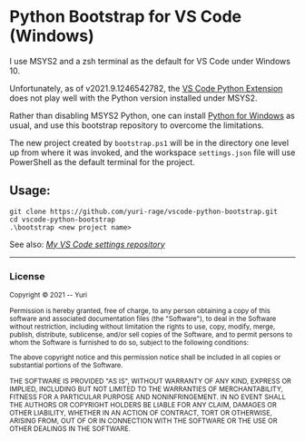 # Python Bootstrap for VS Code (Windows)

I use MSYS2 and a zsh terminal as the default for VS Code under Windows 10.

Unfortunately, as of v2021.9.1246542782, the [VS Code Python Extension](https://marketplace.visualstudio.com/items?itemName=ms-python.python) does not play well with the Python version installed under MSYS2.

Rather than disabling MSYS2 Python, one can install [Python for Windows](https://www.python.org/downloads/) as usual, and use this bootstrap repository to overcome the limitations.

The new project created by `bootstrap.ps1` will be in the directory one level up from where it was invoked, and the workspace `settings.json` file will use PowerShell as the default terminal for the project.

## Usage:
    git clone https://github.com/yuri-rage/vscode-python-bootstrap.git
    cd vscode-python-bootstrap
    .\bootstrap <new project name>

See also: _[My VS Code settings repository](https://github.com/yuri-rage/vscode-configuration)_

---
### License
<small>Copyright &copy; 2021 -- Yuri

Permission is hereby granted, free of charge, to any person obtaining
a copy of this software and associated documentation files (the
"Software"), to deal in the Software without restriction, including
without limitation the rights to use, copy, modify, merge, publish,
distribute, sublicense, and/or sell copies of the Software, and to
permit persons to whom the Software is furnished to do so, subject to
the following conditions:

The above copyright notice and this permission notice shall be
included in all copies or substantial portions of the Software.

THE SOFTWARE IS PROVIDED "AS IS", WITHOUT WARRANTY OF ANY KIND,
EXPRESS OR IMPLIED, INCLUDING BUT NOT LIMITED TO THE WARRANTIES OF
MERCHANTABILITY, FITNESS FOR A PARTICULAR PURPOSE AND
NONINFRINGEMENT. IN NO EVENT SHALL THE AUTHORS OR COPYRIGHT HOLDERS BE
LIABLE FOR ANY CLAIM, DAMAGES OR OTHER LIABILITY, WHETHER IN AN ACTION
OF CONTRACT, TORT OR OTHERWISE, ARISING FROM, OUT OF OR IN CONNECTION
WITH THE SOFTWARE OR THE USE OR OTHER DEALINGS IN THE SOFTWARE.</small>